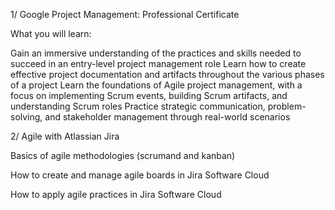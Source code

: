1/ Google Project Management: Professional Certificate

What you will learn:

Gain an immersive understanding of the practices and skills needed to succeed in an entry-level project management role
Learn how to create effective project documentation and artifacts throughout the various phases of a project
Learn the foundations of Agile project management, with a focus on implementing Scrum events, building Scrum artifacts, and understanding Scrum roles
Practice strategic communication, problem-solving, and stakeholder management through real-world scenarios

2/ Agile with Atlassian Jira

Basics of agile methodologies (scrumand and kanban)

How to create and manage agile boards in Jira Software Cloud

How to apply agile practices in Jira Software Cloud
